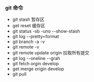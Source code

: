 ### git 命令

* git stash  暂存区
* get reset 缓存区 
* git status -sb -uno --show-stash
* git log --pretty=format
* git branch -a -v
* git remote -v
* git remote update origin 拉取所有提交
* git log --oneline --grah
* git fetch orgin develop
* get merge origin develop
* git pull 

 